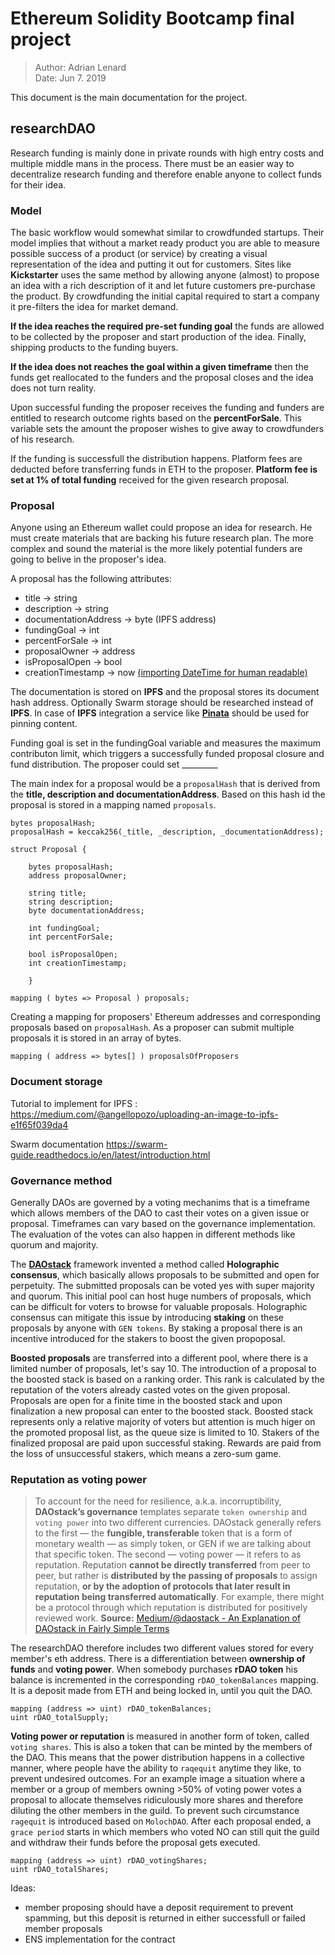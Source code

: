 # Ethereum Solidity Bootcamp final project
>Author: Adrian Lenard  
Date: Jun 7. 2019

This document is the main documentation for the project. 

## researchDAO
Research funding is mainly done in private rounds with high entry costs and multiple middle mans in the process. There must be an easier way to decentralize research funding and therefore enable anyone to collect funds for their idea. 

### Model
The basic workflow would somewhat similar to crowdfunded startups. Their model implies that without a market ready product you are able to measure possible success of a product (or service) by creating a visual representation of the idea and putting it out for customers. Sites like **Kickstarter** uses the same method by allowing anyone (almost) to propose an idea with a rich description of it and let future customers pre-purchase the product. By crowdfunding the initial capital required to start a company it pre-filters the idea for market demand.

**If the idea reaches the required pre-set funding goal** the funds are allowed to be collected by the proposer and start production of the idea. Finally, shipping products to the funding buyers.

**If the idea does not reaches the goal within a given timeframe** then the funds get reallocated to the funders and the proposal closes and the idea does not turn reality. 

Upon successful funding the proposer receives the funding and funders are entitled to research outcome rights based on the **percentForSale**. This variable sets the amount the proposer wishes to give away to crowdfunders of his research.

If the funding is successfull the distribution happens. Platform fees are deducted before transferring funds in ETH to the proposer. **Platform fee is set at 1% of total funding** received for the given research proposal.  

### Proposal
Anyone using an Ethereum wallet could propose an idea for research. He must create materials that are backing his future research plan. The more complex and sound the material is the more likely potential funders are going to belive in the proposer's idea. 

A proposal has the following attributes:
* title -> string
* description -> string
* documentationAddress -> byte (IPFS address)
* fundingGoal -> int
* percentForSale -> int
* proposalOwner -> address
* isProposalOpen -> bool
* creationTimestamp -> now [(importing DateTime for human readable)](https://medium.com/@k3no/making-a-birthday-contract-858fd3f63618)

The documentation is stored on **IPFS** and the proposal stores its document hash address. Optionally Swarm storage should be researched instead of **IPFS**. In case of **IPFS** integration a service like [**Pinata**](https://pinata.cloud/documentation#GettingStarted) should be used for pinning content. 

Funding goal is set in the fundingGoal variable and measures the maximum contributon limit, which triggers a successfully funded proposal closure and fund distribution. The proposer could set _________

The main index for a proposal would be a `proposalHash` that is derived from the **title, description and documentationAddress**. Based on this hash id the proposal is stored in a mapping named `proposals`. 

```
bytes proposalHash;
proposalHash = keccak256(_title, _description, _documentationAddress);

struct Proposal {

    bytes proposalHash;
    address proposalOwner;

    string title;
    string description;
    byte documentationAddress;

    int fundingGoal;
    int percentForSale;

    bool isProposalOpen;
    int creationTimestamp;

    }

mapping ( bytes => Proposal ) proposals;
```

Creating a mapping for proposers' Ethereum addresses and corresponding proposals based on `proposalHash`. As a proposer can submit multiple proposals it is stored in an array of bytes.
```
mapping ( address => bytes[] ) proposalsOfProposers
```

### Document storage

Tutorial to implement for IPFS : https://medium.com/@angellopozo/uploading-an-image-to-ipfs-e1f65f039da4

Swarm documentation
https://swarm-guide.readthedocs.io/en/latest/introduction.html

### Governance method

Generally DAOs are governed by a voting mechanims that is a timeframe which allows members of the DAO to cast their votes on a given issue or proposal. Timeframes can vary based on the governance implementation. The evaluation of the votes can also happen in different methods like quorum and majority. 

The **[DAOstack](https://daostack.io)** framework invented a method called **Holographic consensus**, which basically allows proposals to be submitted and open for perpetuity. The submitted proposals can be voted yes with super majority and quorum. This initial pool can host huge numbers of proposals, which can be difficult for voters to browse for valuable proposals. Holographic consensus can mitigate this issue by introducing **staking** on these proposals by anyone with `GEN tokens`. By staking a proposal there is an incentive introduced for the stakers to boost the given propoposal. 

**Boosted proposals** are transferred into a different pool, where there is a limited number of proposals, let's say 10. The introduction of a proposal to the boosted stack is based on a ranking order. This rank is calculated by the reputation of the voters already casted votes on the given proposal. Proposals are open for a finite time in the boosted stack and upon finalization a new proposal can enter to the boosted stack. Boosted stack represents only a relative majority of voters but attention is much higer on the promoted proposal list, as the queue size is limited to 10. Stakers of the finalized proposal are paid upon successful staking. Rewards are paid from the loss of unsuccessful stakers, which means a zero-sum game.

### Reputation as voting power

> To account for the need for resilience, a.k.a. incorruptibility, **DAOstack’s governance** templates separate `token ownership` and `voting power` into two different currencies. DAOstack generally refers to the first — the **fungible, transferable** token that is a form of monetary wealth — as simply token, or GEN if we are talking about that specific token. The second — voting power — it refers to as reputation. Reputation **cannot be directly transferred** from peer to peer, but rather is **distributed by the passing of proposals** to assign reputation, **or by the adoption of protocols that later result in reputation being transferred automatically**. For example, there might be a protocol through which reputation is distributed for positively reviewed work.
**Source:** [Medium/@daostack - An Explanation of DAOstack in Fairly Simple Terms](https://medium.com/daostack/an-explanation-of-daostack-in-fairly-simple-terms-d0e034739c5a)

The researchDAO therefore includes two different values stored for every member's eth address. There is a differentiation between **ownership of funds** and **voting power**. When somebody purchases **rDAO token** his balance is incremented in the corresponding `rDAO_tokenBalances` mapping. It is a deposit made from ETH and being locked in, until you quit the DAO.

```
mapping (address => uint) rDAO_tokenBalances;
uint rDAO_totalSupply;
```

**Voting power or reputation** is measured in another form of token, called `voting shares`. This is also a token that can be minted by the members of the DAO. This means that the power distribution happens in a collective manner, where people have the ability to `raqequit` anytime they like, to prevent undesired outcomes. For an example image a situation where a member or a group of members owning >50% of voting power votes a proposal to allocate themselves ridiculously more shares and therefore diluting the other members in the guild. To prevent such circumstance `ragequit` is introduced based on `MolochDAO`. After each proposal ended, a `grace period` starts in which members who voted NO can still quit the guild and withdraw their funds before the proposal gets executed.

```
mapping (address => uint) rDAO_votingShares;
uint rDAO_totalShares;
```


Ideas:
* member proposing should have a deposit requirement to prevent spamming, but this deposit is returned in either successfull or failed member proposals
* ENS implementation for the contract
